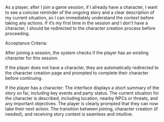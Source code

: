 As a player, after I join a game session, if I already have a character, 
I want to see a concise reminder of the ongoing story and a clear description of my current situation, so I can immediately understand the context before taking any actions. 
If it’s my first time in the session and I don’t have a character, I should be redirected to the character creation process before proceeding.

Acceptance Criteria:

After joining a session, the system checks if the player has an existing character for this session.

If the player does not have a character, they are automatically redirected to the character creation page and prompted to complete their character before continuing.

If the player has a character:
The interface displays a short summary of the story so far, including key events and party status.
The current situation for the character is described, including location, nearby NPCs or threats, and any important objectives.
The player is clearly prompted that they can now take their next action.
The transition between joining, character creation (if needed), and receiving story context is seamless and intuitive.
